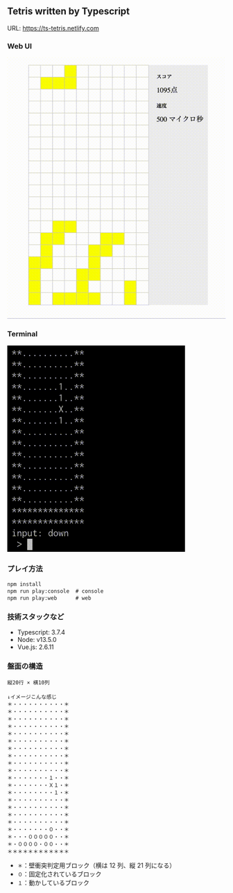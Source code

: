 ## Tetris written by Typescript

URL: https://ts-tetris.netlify.com

### Web UI
![Web UI](https://raw.githubusercontent.com/takuma-saito/tetris/489917b8cc0d4527bcf3f4e2834a053764be8344/movies/web.gif)

### Terminal
![Tetris Terminal](https://raw.githubusercontent.com/takuma-saito/tetris/41f691a9582390544127f4d64519a7a44ec9f124/movies/terminal.gif)

### プレイ方法

```shell
npm install
npm run play:console  # console
npm run play:web      # web
```

### 技術スタックなど

- Typescript: 3.7.4
- Node: v13.5.0
- Vue.js: 2.6.11

### 盤面の構造
```
縦20行 × 横10列

↓イメージこんな感じ
＊・・・・・・・・・・＊
＊・・・・・・・・・・＊
＊・・・・・・・・・・＊
＊・・・・・・・・・・＊
＊・・・・・・・・・・＊
＊・・・・・・・・・・＊
＊・・・・・・・・・・＊
＊・・・・・・・・・・＊
＊・・・・・・・・・・＊
＊・・・・・・・・・・＊
＊・・・・・・・１・・＊
＊・・・・・・・Ｘ１・＊
＊・・・・・・・・１・＊
＊・・・・・・・・・・＊
＊・・・・・・・・・・＊
＊・・・・・・・・・・＊
＊・・・・・・・・・・＊
＊・・・・・・・０・・＊
＊・・・０００００・・＊
＊・００００・００・・＊
＊＊＊＊＊＊＊＊＊＊＊＊
```

- `＊`：壁衝突判定用ブロック（横は 12 列、縦 21 列になる）
- `０`：固定化されているブロック
- `１`：動かしているブロック

